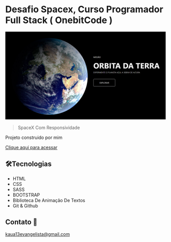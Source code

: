 # Desafio Spacex, Curso Programador Full Stack ( OnebitCode )

![preview](./.github/Preview.png)

> SpaceX Com Responsividade

Projeto construido por mim

[Clique aqui para acessar](https://kauaevangelista.github.io/Projeto-Spacex/)

## 🛠️Tecnologias

- HTML
- CSS
- SASS
- BOOTSTRAP
- Biblioteca De Animação De Textos
- Git & Github

## Contato 📲

kaua13evangelista@gmail.com
